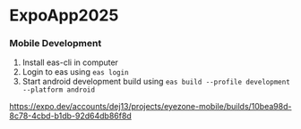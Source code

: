 # ExpoApp2025

### Mobile Development
1. Install eas-cli in computer
2. Login to eas using `eas login`
3. Start android development build using `eas build --profile development --platform android`


https://expo.dev/accounts/dej13/projects/eyezone-mobile/builds/10bea98d-8c78-4cbd-b1db-92d64db86f8d

